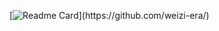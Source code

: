 [![Readme Card](https://github-readme-stats.vercel.app/api/pin/?username=weizi-era&repo=(https://github.com/weizi-era/))](https://github.com/weizi-era/)
